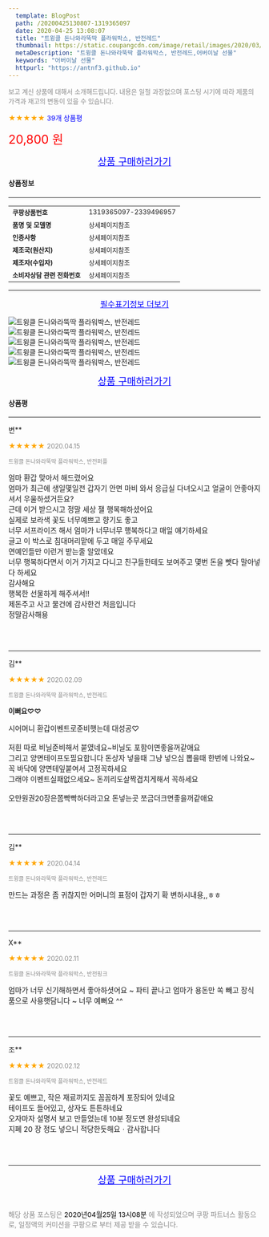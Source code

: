 ```yaml
---
  template: BlogPost
  path: /20200425130807-1319365097
  date: 2020-04-25 13:08:07
  title: "트윙클 돈나와라뚝딱 플라워박스, 반전레드"
  thumbnail: https://static.coupangcdn.com/image/retail/images/2020/03/05/13/6/2bab7a21-f67c-4168-9197-d738f32af98c.jpg
  metaDescription: "트윙클 돈나와라뚝딱 플라워박스, 반전레드,어버이날 선물"
  keywords: "어버이날 선물"
  httpurl: "https://antnf3.github.io"
---
```

  
<span style="color: #888;font-size:0.8rem">보고 계신 상품에 대해서 소개해드립니다.
내용은 일절 과장없으며 포스팅 시기에 따라 제품의 가격과 재고의 변동이 있을 수 있습니다.</span>
  
<span style="color: orange;">★★★★★</span> <span style="color: blue;font-size: 0.85rem;">39개 상품평</span>

<span style="font-size: 0.9rem"></span> 

<span style="color: red;font-size: 1.5rem;">20,800 원</span>



<p align="center"><a href="http://me2.do/5fEHWKmn" style="font-size: 1.2rem; color: blue;">상품 구매하러가기</a></p>

#### 상품정보

---

|                  |                       |
| ---------------- | --------------------- |
| **<span style="font-size:0.8rem;">쿠팡상품번호</span>** | <span style="font-size:0.8rem;">1319365097-2339496957</span> |
| **<span style="font-size:0.8rem;">품명 및 모델명</span>**    | <span style="font-size:0.8rem;">상세페이지참조</span>        |
| **<span style="font-size:0.8rem;">인증사항</span>**    | <span style="font-size:0.8rem;">상세페이지참조</span>        |
| **<span style="font-size:0.8rem;">제조국(원산지)</span>**    | <span style="font-size:0.8rem;">상세페이지참조</span>        |
| **<span style="font-size:0.8rem;">제조자(수입자)</span>**    | <span style="font-size:0.8rem;">상세페이지참조</span>        |
| **<span style="font-size:0.8rem;">소비자상담 관련 전화번호</span>**    | <span style="font-size:0.8rem;">상세페이지참조</span>        |

---

<p align="center"><a href="http://me2.do/5fEHWKmn" style="font-size: 1rem; color: blue;">필수표기정보 더보기</a></p>

![트윙클 돈나와라뚝딱 플라워박스, 반전레드](http://image1.coupangcdn.com/image/vendor_inventory/2306/3f77042d1ffe997cd39746599a149561cd435da6af4ed200f257d72a8838.jpg)
![트윙클 돈나와라뚝딱 플라워박스, 반전레드](http://image1.coupangcdn.com/image/vendor_inventory/311c/f131bdc8cea17caa5a0cf4c6ced069316b67300ec789d0cd32816924adf9.jpg)
![트윙클 돈나와라뚝딱 플라워박스, 반전레드](http://image1.coupangcdn.com/image/vendor_inventory/d86f/7c0606a54ad52fe9739daa714c683e9bb39babb699148f99e36023bfcf51.jpg)
![트윙클 돈나와라뚝딱 플라워박스, 반전레드](http://image1.coupangcdn.com/image/vendor_inventory/ce36/c3f906dfdea5bbfdbe5b5298c6fcbdf7066ce764ef79f7762c1be35e8892.jpg)
![트윙클 돈나와라뚝딱 플라워박스, 반전레드](http://image1.coupangcdn.com/image/vendor_inventory/e5b9/d45a288ab1912fb7ec1c65152ef4be17759018177151e6ef2479423fedd3.jpg)

<p align="center"><a href="http://me2.do/5fEHWKmn" style="font-size: 1.2rem; color: blue;">상품 구매하러가기</a></p>

#### 상품평
  
---
  
변**
    
<span style="color: orange;">★★★★★</span> <span style="font-size:0.8rem;color: #888;">2020.04.15</span>
    
<span style="color: #888;font-size:0.7rem">트윙클 돈나와라뚝딱 플라워박스, 반전퍼플</span>
    

    
<span style="font-size: 0.9rem;">엄마 환갑 맞아서 해드렸어요<br/>엄마가 최근에 생일몇일전  갑자기 안면 마비 와서 응급실 다녀오시고 얼굴이 안좋아지셔서 우울하셨거든요? <br/>근데 이거 받으시고 정말 세상 잴 행복해하셨어요<br/>실제로 보라색 꽃도 너무예쁘고 향기도 좋고 <br/>너무 서프라이즈 해서 엄마가 너무너무 행복하다고 매일 얘기하세요 <br/>글고 이 박스로 침대머리맡에 두고 매일 주무세요 <br/>연예인들만 이런거 받는줄 알았데요 <br/>너무 행복하다면서 이거 가지고 다니고 친구들한테도 보여주고 몇번 돈을 뺏다 말아넣다 하세요<br/>감사해요 <br/>행복한 선물하게 해주셔서!!    <br/>제돈주고 사고 물건에 감사한건 처음입니다<br/>정말감사해용</span>
    
<br>
<br>

---
  
김**
    
<span style="color: orange;">★★★★★</span> <span style="font-size:0.8rem;color: #888;">2020.02.09</span>
    
<span style="color: #888;font-size:0.7rem">트윙클 돈나와라뚝딱 플라워박스, 반전레드</span>
    
<span style="font-size:0.85rem">**이뻐요♡♡**</span>
    
<span style="font-size: 0.9rem;">시어머니 환갑이벤트로준비햇는데 대성공♡<br/><br/>저흰 따로 비닐준비해서 붙였네요~비닐도 포함이면좋을꺼같애요<br/>그리고 양면테이프도필요합니다 돈상자 넣을때 그냥 넣으심 뽑을때 한번에 나와요~꼭 바닥에 양면테잎붙여서 고정꼭하세요<br/>그래야 이벤트실패없으세요~ 돈끼리도살짝겹치게해서 꼭하세요<br/><br/>오만원권20장은쫌빡빡하더라고요 돈넣는곳 쪼금더크면좋을꺼같애요</span>
    
<br>
<br>

---
  
김**
    
<span style="color: orange;">★★★★★</span> <span style="font-size:0.8rem;color: #888;">2020.04.14</span>
    
<span style="color: #888;font-size:0.7rem">트윙클 돈나와라뚝딱 플라워박스, 반전레드</span>
    

    
<span style="font-size: 0.9rem;">만드는 과정은 좀 귀찮지만 어머니의 표정이 갑자기 확 변하시내용,,ㅎㅎ</span>
    
<br>
<br>

---
  
X**
    
<span style="color: orange;">★★★★★</span> <span style="font-size:0.8rem;color: #888;">2020.02.11</span>
    
<span style="color: #888;font-size:0.7rem">트윙클 돈나와라뚝딱 플라워박스, 반전핑크</span>
    

    
<span style="font-size: 0.9rem;">엄마가 너무 신기해하면서 좋아하셧어요 ~ 파티 끝나고 엄마가 용돈만 쏙 빼고 장식품으로 사용햇담니다 ~ 너무 예뻐요 ^^</span>
    
<br>
<br>

---
  
조**
    
<span style="color: orange;">★★★★★</span> <span style="font-size:0.8rem;color: #888;">2020.02.12</span>
    
<span style="color: #888;font-size:0.7rem">트윙클 돈나와라뚝딱 플라워박스, 반전레드</span>
    

    
<span style="font-size: 0.9rem;">꽃도 예쁘고, 작은 재료까지도 꼼꼼하게 포장되어 있네요<br/>테이프도 들어있고, 상자도 튼튼하네요<br/>오자마자 설명서 보고 만들었는데 10분 정도면 완성되네요<br/>지폐 20 장 정도 넣으니 적당한듯해요ㆍ감사합니다</span>
    
<br>
<br>


  
---
  
<p align="center"><a href="http://me2.do/5fEHWKmn" style="font-size: 1.2rem; color: blue;">상품 구매하러가기</a></p>
  
<br>
  
<span style="font-size: 0.85rem; color: #888;">해당 상품 포스팅은 <span style="color: #000;"> 2020년04월25일 13시08분 </span> 에 작성되었으며 쿠팡 파트너스 활동으로, 일정액의 커미션을 쿠팡으로 부터 제공 받을 수 있습니다.</span>